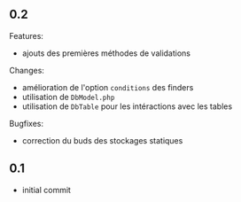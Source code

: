 ## 0.2

Features:

  - ajouts des premières méthodes de validations

Changes:

  - amélioration de l'option `conditions` des finders
  - utilisation de `DbModel.php`
  - utilisation de `DbTable` pour les intéractions avec les tables

Bugfixes:

  - correction du buds des stockages statiques

## 0.1

  - initial commit